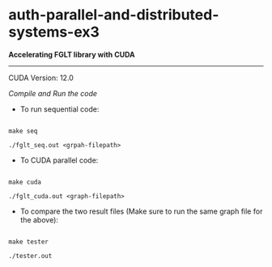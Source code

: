 # auth-parallel-and-distributed-systems-ex3

**Accelerating FGLT library with CUDA**

---

CUDA Version: 12.0

*Compile and Run the code*

- To run sequential code:

```

make seq

./fglt_seq.out <grpah-filepath>

```

- To CUDA parallel code:

```

make cuda

./fglt_cuda.out <graph-filepath>

```

- To compare the two result files (Make sure to run the same graph file for the above):

```

make tester

./tester.out

```
